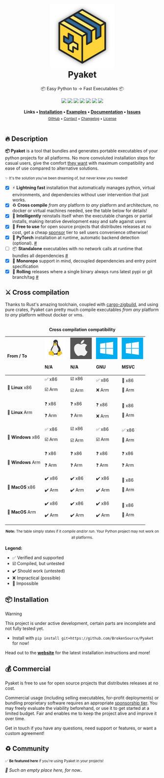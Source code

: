 <div align="center">
  <img src="https://raw.githubusercontent.com/BrokenSource/Pyaket/main/Pyaket/Resources/Images/Pyaket.png" width="210" onerror='this.src="Pyaket/Resources/Images/Pyaket.png"'>
  <h1 style="margin-top: 0">Pyaket</h1>
  <span>📦 Easy Python to → Fast Executables 📦</span>
  <br>
  <br>
    <a href="https://crates.io/crates/pyaket/"><img src="https://img.shields.io/crates/v/pyaket?label=Crates.io&color=orange"></a>
    <a href="https://crates.io/crates/pyaket/"><img src="https://img.shields.io/crates/d/pyaket?label=Downloads&color=orange"></a>
    <a href="https://pypi.org/project/pyaket/"><img src="https://img.shields.io/pypi/v/pyaket?label=PyPI&color=blue"></a>
    <a href="https://pypi.org/project/pyaket/"><img src="https://img.shields.io/pypi/dw/pyaket?label=Installs&color=blue"></a>
    <a href="https://github.com/BrokenSource/Pyaket/"><img src="https://img.shields.io/github/v/tag/BrokenSource/BrokenSource?label=GitHub&color=orange"></a>
    <a href="https://github.com/BrokenSource/Pyaket/stargazers"><img src="https://img.shields.io/github/stars/BrokenSource/Pyaket?label=Stars&style=flat&color=orange"></a>
    <a href="https://discord.gg/KjqvcYwRHm"><img src="https://img.shields.io/discord/1184696441298485370?label=Discord&style=flat&color=purple"></a>
  <br>
  <br>
  <b>
    Links •
    <a href="https://pyaket.dev/get/">Installation</a> •
    <a href="https://pyaket.dev/examples/">Examples</a> •
    <a href="https://pyaket.dev/docs/">Documentation</a> •
    <a href="https://github.com/BrokenSource/Pyaket/issues">Issues</a>
  </b>
  <br>
  <sub>
    <a href="https://github.com/BrokenSource/Pyaket">GitHub</a> •
    <a href="https://pyaket.dev/contact">Contact</a> •
    <a href="https://pyaket.dev/changelog">Changelog</a> •
    <a href="https://pyaket.dev/license">License</a>
  </sub>
  <br>
  <br>
</div>

<!-- Todo: Demo video here, as always -->

## 🔥 Description

**📦 Pyaket** is a tool that bundles and generates portable executables of your python projects for all platforms. No more convoluted installation steps for casual users, give the comfort [they want](https://github.com/sherlock-project/sherlock/issues/2011) with maximum compatibility and ease of use compared to alternative solutions.

<small>✨ It's the solution you've been dreaming of, but never knew you needed!</small>

- [x] ⚡️ **Lightning fast** installation that automatically manages python, virtual environments, and dependencies without user intervention that just works.
- [x] ♻️ **Cross compile** _from any_ platform _to any_ platform and architecture, no docker or virtual machines needed, see the table below for details!
- [x] 🧠 **Intelligently** reinstalls itself when the executable changes or partial installs, making iterative development easy and safe against users
- [x] 🎩 **Free to use** for open source projects that distributes releases at no cost, get a cheap [sponsor](https://github.com/sponsors/Tremeschin) tier to sell users convenience otherwise!
- [x] 🔦 **PyTorch** installation at runtime, automatic backend detection (optional). [#](https://pyaket.dev/docs/rust/#torch-backend)
- [ ] 📦 **Standalone** executables with no network calls at runtime that bundles all dependencies [#](https://github.com/BrokenSource/Pyaket/issues/2)
- [x] 🚀 **Monorepo** support in mind, decoupled dependencies and entry point specification
- [x] 🧀 **Rolling** releases where a single binary always runs latest pypi or git branch/tag [#](https://pyaket.dev/docs/rust/#rolling)

## ⚔️ Cross compilation

Thanks to Rust's amazing toolchain, coupled with [cargo-zigbuild](https://github.com/rust-cross/cargo-zigbuild), and using pure crates, Pyaket can pretty much compile executables _from any_ platform _to any_ platform without docker or vms.

<br>

<div align="center" markdown>
  <b>Cross compilation compatibility</b>

  | From / To | <img src="https://raw.githubusercontent.com/edent/SuperTinyIcons/refs/heads/master/images/svg/linux.svg" width="70"> <p> N/A | <img src="https://raw.githubusercontent.com/edent/SuperTinyIcons/refs/heads/master/images/svg/apple.svg" width="70"> <p> N/A | <img src="https://raw.githubusercontent.com/edent/SuperTinyIcons/refs/heads/master/images/svg/windows.svg" width="70"> <p> GNU| <img src="https://raw.githubusercontent.com/edent/SuperTinyIcons/refs/heads/master/images/svg/windows.svg" width="70"> <p> MSVC |
  | :----------------- | :---------------- | :---------------- | :----------------- | :---------------- |
  | 🐧 **Linux** x86   | ✅ x86 <p> ☑️ Arm | ☑️ x86 <p> ☑️ Arm | ✅ x86 <p> ❌ Arm | 🚫 x86 <p> 🚫 Arm |
  | 🐧 **Linux** Arm   | ❓ x86 <p> ❓ Arm | ❓ x86 <p> ❓ Arm | ❓ x86 <p> ❌ Arm | 🚫 x86 <p> 🚫 Arm |
  | 💠 **Windows** x86 | ✅ x86 <p> ☑️ Arm | ☑️ x86 <p> ☑️ Arm | ✅ x86 <p> ☑️ Arm | ✅ x86 <p> 🤏 Arm |
  | 💠 **Windows** Arm | ❓ x86 <p> ❓ Arm | ❓ x86 <p> ❓ Arm | ❓ x86 <p> ❓ Arm | ❓ x86 <p> ❓ Arm |
  | 🍎 **MacOS** x86   | ✔️ x86 <p> ✔️ Arm | ✔️ x86 <p> ✔️ Arm | ✔️ x86 <p> ✔️ Arm | 🚫 x86 <p> 🚫 Arm |
  | 🍎 **MacOS** Arm   | ✔️ x86 <p> ✔️ Arm | ✔️ x86 <p> ✔️ Arm | ✔️ x86 <p> ✔️ Arm | 🚫 x86 <p> 🚫 Arm |

  <sup><b>Note:</b> The table simply states if it <i>compile and/or run</i>. Your Python project may not work on all platforms.</sup>
</div>

**Legend:**

- ✅ Verified and supported
- ☑️ Compiled, but untested
- ✔️ Should work (untested)
- ❌ Impractical (possible)
- 🚫 Impossible

## 📦 Installation

> [!WARNING]
> This project is under active development, certain parts are incomplete and not fully tested yet.
>
> - Install with `pip install git+https://github.com/BrokenSource/Pyaket` for now!

Head out to the [**website**](https://pyaket.dev/get) for the latest installation instructions and more!

<!-- Todo: Website screenshot, as always -->

## 💰 Commercial

Pyaket is free to use for open source projects that distributes releases at no cost.

Commercial usage (including selling executables, for-profit deployments) or bundling proprietary software requires an appropriate [sponsorship tier](https://github.com/sponsors/Tremeschin). You may freely evaluate the viability beforehand, or use it to get started at a limited budget. Fair and enables me to keep the project alive and improve it over time.

Get in touch if you have any questions, need support or features, or want a custom agreement!

## ♻️ Community

<small>✅ **Be featured here** if you're using Pyaket in your projects!</small>

_🌵 Such an empty place here, for now.._
